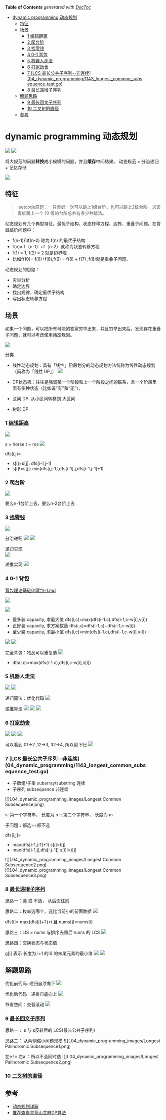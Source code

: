 <!-- START doctoc generated TOC please keep comment here to allow auto update -->
<!-- DON'T EDIT THIS SECTION, INSTEAD RE-RUN doctoc TO UPDATE -->
**Table of Contents**  *generated with [DocToc](https://github.com/thlorenz/doctoc)*

- [dynamic programming 动态规划](#dynamic-programming-%E5%8A%A8%E6%80%81%E8%A7%84%E5%88%92)
  - [特征](#%E7%89%B9%E5%BE%81)
  - [场景](#%E5%9C%BA%E6%99%AF)
    - [1 编辑距离](#1-%E7%BC%96%E8%BE%91%E8%B7%9D%E7%A6%BB)
    - [2 爬台阶](#2-%E7%88%AC%E5%8F%B0%E9%98%B6)
    - [3 找零钱](#3-%E6%89%BE%E9%9B%B6%E9%92%B1)
    - [4 0-1 背包](#4-0-1-%E8%83%8C%E5%8C%85)
    - [5 机器人走法](#5-%E6%9C%BA%E5%99%A8%E4%BA%BA%E8%B5%B0%E6%B3%95)
    - [6 打家劫舍](#6-%E6%89%93%E5%AE%B6%E5%8A%AB%E8%88%8D)
    - [7 [LCS 最长公共子序列--非连续](04_dynamic_programming/1143_longest_common_subs equence_test.go)](#7-lcs-%E6%9C%80%E9%95%BF%E5%85%AC%E5%85%B1%E5%AD%90%E5%BA%8F%E5%88%97--%E9%9D%9E%E8%BF%9E%E7%BB%AD04_dynamic_programming1143_longest_common_subs-equence_testgo)
    - [8 最长递增子序列](#8-%E6%9C%80%E9%95%BF%E9%80%92%E5%A2%9E%E5%AD%90%E5%BA%8F%E5%88%97)
  - [解题思路](#%E8%A7%A3%E9%A2%98%E6%80%9D%E8%B7%AF)
    - [9 最长回文子序列](#9-%E6%9C%80%E9%95%BF%E5%9B%9E%E6%96%87%E5%AD%90%E5%BA%8F%E5%88%97)
    - [10 二叉树的直径](#10-%E4%BA%8C%E5%8F%89%E6%A0%91%E7%9A%84%E7%9B%B4%E5%BE%84)
  - [参考](#%E5%8F%82%E8%80%83)

<!-- END doctoc generated TOC please keep comment here to allow auto update -->

# dynamic programming 动态规划
![](.dynamic_programming_images/dp_info.png)
![](.dynamic_programming_images/dp_info2.png)

将大规范的问题**转换**成小规模的问题，并且**缓存**中间结果。
动态规范 = 分治递归 + 记忆存储


![](.04_dynamic_programming_images/dynamic_programming_source.png)

## 特征

> leetcode原题：一只青蛙一次可以跳上1级台阶，也可以跳上2级台阶。求该青蛙跳上一个 10 级的台阶总共有多少种跳法。

动态规划有几个典型特征，最优子结构、状态转移方程、边界、重叠子问题。在青蛙跳阶问题中：

* f(n-1)和f(n-2) 称为 f(n) 的最优子结构
* f(n)= f（n-1）+f（n-2）就称为状态转移方程
* f(1) = 1, f(2) = 2 就是边界啦
* 比如f(10)= f(9)+f(8),f(9) = f(8) + f(7) ,f(8)就是重叠子问题。

动态规划的思路：

- 穷举分析
- 确定边界 
- 找出规律，确定最优子结构 
- 写出状态转移方程


## 场景
如果一个问题，可以把所有可能的答案穷举出来，并且穷举出来后，发现存在重叠子问题，就可以考虑使用动态规划。

![](.dynamic_programming_images/dp_application.png)


分类
- 线性动态规划：具有「线性」阶段划分的动态规划方法统称为线性动态规划（简称为「线性 DP」）
  ![](.04_dynamic_programming_images/dp1.png)
- DP状态机：往往是强调某一个阶段和上一个阶段之间的联系，且一个阶段里面有多种状态（比如说“有”和“无”）。

- 区间 DP: 从小区间转移到 大区间

- 树形 DP



### 1 [编辑距离](04_dynamic_programming/72_edit_distance_test.go)

![](.dynamic_programming_images/edit_distance.png)


s = horse
t = ros 
![](.04_dynamic_programming_images/edit_distance.png)

dfs(i,j)= 
  - s[i]=s[j]: dfs[i-1,j-1]
  - s[i]!=s[j]: min(dfs[i,j-1],dfs[i-1],j,dfs[i-1,j-1]+1)




### 2 爬台阶

![](.dynamic_programming_images/climb_stair.png)

要么n-1台阶上去，要么n-2台阶上去

### 3 [找零钱](04_dynamic_programming/322_coin_change_test.go)

![](.dynamic_programming_images/get_change1.png)

分治递归
![](.dynamic_programming_images/get_change2.png)
![](.dynamic_programming_images/get_change3.png)

递归实现  
![](.dynamic_programming_images/get_change_code.png)

递推实现
![](.dynamic_programming_images/get_change_code2.png)


### 4 0-1 背包
[背包理论基础01背包-1.md](https://github.com/youngyangyang04/leetcode-master/blob/master/problems/%E8%83%8C%E5%8C%85%E7%90%86%E8%AE%BA%E5%9F%BA%E7%A1%8001%E8%83%8C%E5%8C%85-1.md)

![](.04_dynamic_programming_images/0-1-pack.png)


![](.04_dynamic_programming_images/0-1-pack-transformation.png)

- 最多装 capacity, 求最大值 dfs(i,c)=max(dfs(i-1.c),dfs(i-1,c-w[i],v[i])
- 正好装 capacity, 求方案数量 dfs(i,c)=dfs(i-1,c)+dfs(i-1,c-w[i])
- 至少装 capacity, 求最小值 dfs(i,c)=min(dfs(i-1.c),dfs(i-1,c-w[i],v[i]) 

![](.04_dynamic_programming_images/dfs_to_recursive.png)
![](.04_dynamic_programming_images/dfs_to_recursive2.png)

 
完全背包：物品可以重复选
![](.04_dynamic_programming_images/full_pack1.png)

-  dfs(i,c)=max(dfs(i-1.c),dfs(i,c-w[i],v[i])

### 5 机器人走法
![](.dynamic_programming_images/robot_walk.png)
![](.dynamic_programming_images/robot_code.png)

递归算法：优化代码
![](.dynamic_programming_images/robot_code1.png)

递推算法
![](.dynamic_programming_images/robot_code2.png)
![](.dynamic_programming_images/robot_code3.png)
![](.dynamic_programming_images/robot_code4.png)



### 6 [打家劫舍](04_dynamic_programming/198_house_robber_test.go)
![](.04_dynamic_programming_images/house_robber.png)
![](.04_dynamic_programming_images/house_cache1.png)
![](.04_dynamic_programming_images/house_cache2.png)

可以看到 01->2 ,12->3, 32->4, 所以留下归
![](.04_dynamic_programming_images/Recursion1.png)



### 7 [LCS 最长公共子序列--非连续](04_dynamic_programming/1143_longest_common_subs equence_test.go)
- 子数组/子串 subarray/substring 连续
- 子序列 subsequence  非连续

![](.04_dynamic_programming_images/Longest Common Subsequence.png)

s: 第一个字符串， 长度为 n
t: 第二个字符串， 长度为 m
 
子问题：都选==都不选

dfs[i,j]=  
 - max(dfs[i-1,j-1]+1)   s[i]=t[j]
 - max(dfs[i-1,j],dfs[i,j-1])   s[i]!=t[j]

![](.04_dynamic_programming_images/Longest Common Subsequence2.png)  
![](.04_dynamic_programming_images/Longest Common Subsequence3.png) 


### 8 [最长递增子序列](04_dynamic_programming/300_longest_increasing_subsequence_test.go)

思路一：选 或 不选， 从后面往前

思路二：枚举选哪个，选比当前小的前面数据
![](.04_dynamic_programming_images/longest_increasing_subsequence1.png)

dfs[i]= max{dfs[j}+1 j<i 且 nums[j]<nums[i]

思路三：LIS = nums 与排序去重后 nums 的 LCS 
![](.04_dynamic_programming_images/longest_increasing_subsequence2.png)


思路四：交换状态与状态值

g[i] 表示 长度为 i+1 的IS 的末尾元素的最小值 
![](.04_dynamic_programming_images/longest_increasing_subsequence3.png)
![](.04_dynamic_programming_images/longest_increasing_subsequence4.png)

## 解题思路

优化前代码: 递归自顶向下
![](.dynamic_programming_images/dp_code1.png)

优化后代码：递推自底向上
![](.dynamic_programming_images/dp_code2.png)


节省空间：交替滚动
![](.dynamic_programming_images/dp_code3.png)


### 9 [最长回文子序列](04_dynamic_programming/516_longest_palindromic_subsequence_test.go)

思路一： s 与 s反转后的 LCS(最长公共子序列) 

思路二： 从两侧缩小问题规模
![](.04_dynamic_programming_images/Longest Palindromic Subsequence1.png)

左e != 右a ：所以不会同时选
![](.04_dynamic_programming_images/Longest Palindromic Subsequence2.png)



### 10 [二叉树的直径](04_dynamic_programming/543_diameter_of_binary_tree_test.go)




## 参考
- [动态规划详解](https://juejin.cn/post/6951922898638471181)
- [推荐查看灵茶山艾府DP算法](https://leetcode.cn/circle/discuss/tXLS3i/)